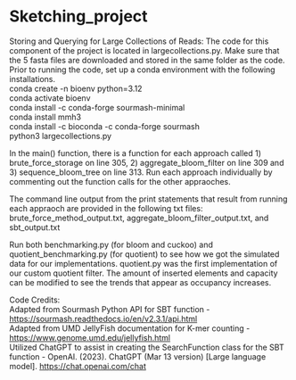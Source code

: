 # Sketching_project


Storing and Querying for Large Collections of Reads:
The code for this component of the project is located in largecollections.py. Make sure that the 5 fasta files are downloaded and stored in the same folder as the code.
Prior to running the code, set up a conda environment with the following installations.<br>
conda create -n bioenv python=3.12<br>
conda activate bioenv<br>
conda install -c conda-forge sourmash-minimal<br>
conda install mmh3<br>
conda install -c bioconda -c conda-forge sourmash<br>
python3 largecollections.py <br>

In the main() function, there is a function for each approach called 1) brute_force_storage on line 305, 2) aggregate_bloom_filter on line 309 and 3) sequence_bloom_tree on line 313. Run each approach individually by commenting out the function calls for the other appraoches.

The command line output from the print statements that result from running each appraoch are provided in the following txt files: brute_force_method_output.txt, aggregate_bloom_filter_output.txt, and sbt_output.txt

Run both benchmarking.py (for bloom and cuckoo) and quotient_benchmarking.py (for quotient) to see how we got the simulated data for our implementations. quotient.py was the first implementation of our custom quotient filter. The amount of inserted elements and capacity can be modified to see the trends that appear as occupancy increases. 

Code Credits: <br>
Adapted from Sourmash Python API for SBT function - https://sourmash.readthedocs.io/en/v2.3.1/api.html<br>
Adapted from UMD JellyFish documentation for K-mer counting - https://www.genome.umd.edu/jellyfish.html<br>
Utilized ChatGPT to assist in creating the SearchFunction class for the SBT function - 
OpenAI. (2023). ChatGPT (Mar 13 version) [Large language model]. https://chat.openai.com/chat


